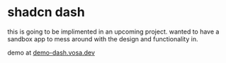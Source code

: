 # shadcn dash
this is going to be implimented in an upcoming project. wanted to have a sandbox app to mess around with the design and functionality in.

demo at [demo-dash.vosa.dev](https://demo-dash.vosa.dev/)
